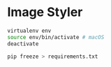 # Image Styler

```bash
virtualenv env
source env/bin/activate # macOS
deactivate
```

```bash
pip freeze > requirements.txt
```

[](./example_outcome.jpg)